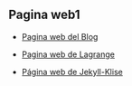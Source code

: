 ## Pagina web1
 - [Pagina web del Blog](https://carlosmalbel.github.io/blog.io/)  

 - [Pagina web de Lagrange](https://carlosmalbel.github.io/Lagrange/)

 - [Página web de Jekyll-Klise](https://github.com/CarlosMalBel/jekyll-klise)
